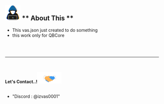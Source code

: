 

## <picture><img src = "https://github.com/0xAbdulKhalid/0xAbdulKhalid/raw/main/assets/mdImages/about_me.gif" width = 50px></picture> ** About This **
- This vas.json just created to do something 
- this work only for QBCore

<br><br> 

-----


<br>
<br>
 <b> Let's Contact..!</b><img src="https://github.com/0xAbdulKhalid/0xAbdulKhalid/raw/main/assets/mdImages/handshake.gif" width ="80">
<br>
<div align='left'>
<ul>
<br>
<li>
<a href="discord :izvas0001" target="_blank">
</a> "Discord : @izvas0001"
</li>
	




